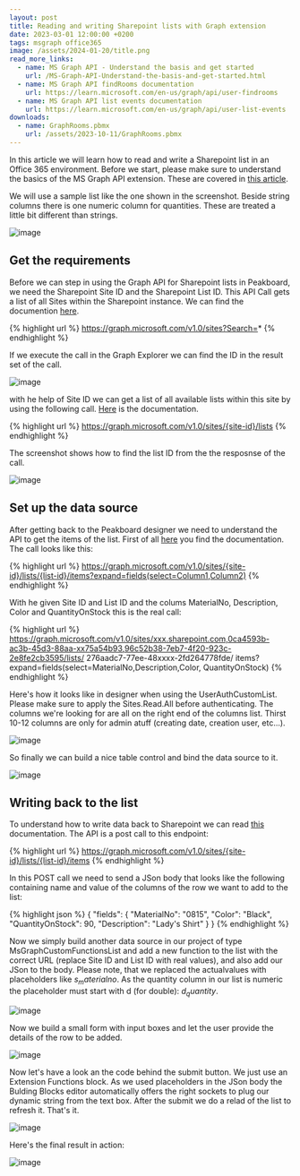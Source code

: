 ```yaml
---
layout: post
title: Reading and writing Sharepoint lists with Graph extension
date: 2023-03-01 12:00:00 +0200
tags: msgraph office365
image: /assets/2024-01-20/title.png
read_more_links:
  - name: MS Graph API - Understand the basis and get started
    url: /MS-Graph-API-Understand-the-basis-and-get-started.html
  - name: MS Graph API findRooms documentation
    url: https://learn.microsoft.com/en-us/graph/api/user-findrooms
  - name: MS Graph API list events documentation
    url: https://learn.microsoft.com/en-us/graph/api/user-list-events
downloads:
  - name: GraphRooms.pbmx
    url: /assets/2023-10-11/GraphRooms.pbmx
---
```

In this article we will learn how to read and write a Sharepoint list in an Office 365 environment. Before we start, please make sure to understand the basics of the MS Graph API extension. These are covered in [this article](/MS-Graph-API-Understand-the-basis-and-get-started.html).

We will use a sample list like the one shown in the screenshot. Beside string columns there is one numeric column for quantities. These are treated a little bit different than strings.

![image](/assets/2024-01-20/005.png)

## Get the requirements

Before we can step in using the Graph API for Sharepoint lists in Peakboard, we need the Sharepoint Site ID and the Sharepoint List ID.
This API Call gets a list of all Sites within the Sharepoint instance. We can find the documention [here](https://learn.microsoft.com/en-us/graph/api/site-list?view=graph-rest-1.0&tabs=http).

{% highlight url %}
https://graph.microsoft.com/v1.0/sites?Search=*
{% endhighlight %}

If we execute the call in the Graph Explorer we can find the ID in the result set of the call.

![image](/assets/2024-01-20/010.png)

with he help of Site ID we can get a list of all available lists within this site by using the following call. [Here]( https://learn.microsoft.com/en-us/graph/api/list-list?view=graph-rest-1.0&tabs=http) is the documentation.

{% highlight url %}
https://graph.microsoft.com/v1.0/sites/{site-id}/lists
{% endhighlight %}

The screenshot shows how to find the list ID from the the resposnse of the call.

![image](/assets/2024-01-20/020.png)

## Set up the data source

After getting back to the Peakboard designer we need to understand the API to get the items of the list. First of all [here](https://learn.microsoft.com/en-us/graph/api/listitem-list?view=graph-rest-1.0&tabs=http) you find the documentation. The call looks like this:

{% highlight url %}
https://graph.microsoft.com/v1.0/sites/{site-id}/lists/{list-id}/items?expand=fields(select=Column1,Column2)
{% endhighlight %}

With he given Site ID and List ID and the colums MaterialNo, Description, Color and QuantityOnStock this is the real call:

{% highlight url %}
https://graph.microsoft.com/v1.0/sites/xxx.sharepoint.com,0ca4593b-ac3b-45d3-88aa-xx75a54b93,96c52b38-7eb7-4f20-923c-2e8fe2cb3595/lists/
    276aadc7-77ee-48xxxx-2fd264778fde/
    items?expand=fields(select=MaterialNo,Description,Color, QuantityOnStock)
{% endhighlight %}

Here's how it looks like in designer when using the UserAuthCustomList. Please make sure to apply the Sites.Read.All before authenticating. The columns we're looking for are all on the right end of the columns list. Thirst 10-12 columns are only for admin atuff (creating date, creation user, etc...).

![image](/assets/2024-01-20/030.png)

So finally we can build a nice table control and bind the data source to it.

![image](/assets/2024-01-20/040.png)

## Writing back to the list

To understand how to write data back to Sharepoint we can read [this](https://learn.microsoft.com/en-us/graph/api/listitem-create?view=graph-rest-1.0&tabs=http) documentation. The API is a post call to this endpoint:

{% highlight url %}
https://graph.microsoft.com/v1.0/sites/{site-id}/lists/{list-id}/items
{% endhighlight %}

In this POST call we need to send a JSon body that looks like the following containing name and value of the columns of the row we want to add to the list:

{% highlight json %}
{
  "fields": {
    "MaterialNo": "0815",
    "Color": "Black",
    "QuantityOnStock": 90,
    "Description": "Lady's Shirt"
  }
}
{% endhighlight %}

Now we simply build another data source in our project of type MsGraphCustomFunctionsList and add a new function to the list with the correct URL (replace Site ID and List ID with real values), and also add our JSon to the body. Please note, that we replaced the actualvalues with placeholders like $s_materialno$. As the quantity column in our list is numeric the placeholder must start with d (for double): $d_quantity$.

![image](/assets/2024-01-20/050.png)

Now we build a small form with input boxes and let the user provide the details of the row to be added.

![image](/assets/2024-01-20/060.png)

Now let's have a look an the code behind the submit button. We just use an Extension Functions block. As we used placeholders in the JSon body the Bulding Blocks editor automatically offers the right sockets to plug our dynamic string from the text box. After the submit we do a relad of the list to refresh it. That's it.

![image](/assets/2024-01-20/070.png)

Here's the final result in action:

![image](/assets/2024-01-20/result.gif)
